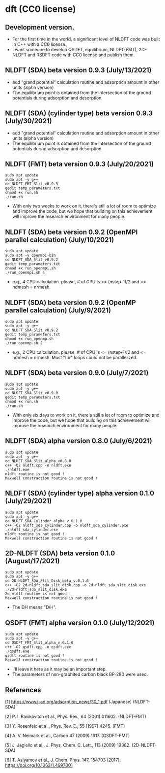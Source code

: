 # dft (CC0 license)


## Development version.
- For the first time in the world, a significant level of NLDFT code was built in C++ with a CC0 license. 
- I want someone to develop QSDFT, equilibrium, NLDFT(FMT), 2D-NLDFT and RSDFT code with CC0 license and publish them.


##  NLDFT (SDA) beta version 0.9.3 (July/13/2021)
- add "grand potential" calculation routine and adsorption amount in other units (alpha version)
- The equilibrium point is obtained from the intersection of the ground potentials during adsorption and desorption.


##  NLDFT (SDA) (cylinder type) beta version 0.9.3 (July/30/2021)
- add "grand potential" calculation routine and adsorption amount in other units (alpha version)
- The equilibrium point is obtained from the intersection of the ground potentials during adsorption and desorption.


##  NLDFT (FMT) beta version 0.9.3 (July/20/2021)
	sudo apt update
	sudo apt -y g++
	cd NLDFT_FMT_Slit_v0.9.3
	gedit temp_parameters.txt
	chmod +x run.sh
	./run.sh
- With only two weeks to work on it, there's still a lot of room to optimize and improve the code, but we hope that building on this achievement will improve the research environment for many people.


##  NLDFT (SDA) beta version 0.9.2 (OpenMPI parallel calculation) (July/10/2021)
	sudo apt update
	sudo apt -y openmpi-bin
	cd NLDFT_SDA_Slit_v0.9.2
	gedit temp_parameters.txt
	chmod +x run_openmpi.sh
	./run_openmpi.sh 4
- e.g., 4 CPU calculation. please, # of CPU is <= (nstep-1)/2 and <= ndmesh = nrmesh.


##  NLDFT (SDA) beta version 0.9.2 (OpenMP parallel calculation) (July/9/2021)
	sudo apt update
	sudo apt -y g++
	cd NLDFT_SDA_Slit_v0.9.2
	gedit temp_parameters.txt
	chmod +x run_openmp.sh
	./run_openmp.sh 2
- e.g., 2 CPU calculation. please, # of CPU is <= (nstep-1)/2 and <= ndmesh = nrmesh. Most "for" loops could not be parallelized.


##  NLDFT (SDA) beta version 0.9.0 (July/7/2021)
	sudo apt update
	sudo apt -y g++
	cd NLDFT_SDA_Slit_v0.9.0
	gedit temp_parameters.txt
	chmod +x run.sh
	./run.sh
- With only six days to work on it, there's still a lot of room to optimize and improve the code, but we hope that building on this achievement will improve the research environment for many people.


## NLDFT (SDA) alpha version 0.8.0 (July/6/2021)
	sudo apt update
	sudo apt -y g++
	cd NLDFT_SDA_Slit_alpha_v0.8.0
	c++ -O2 nldft.cpp -o nldft.exe
	./nldft.exe
	nldft routine is not good !
	Maxwell constraction routine is not good !


## NLDFT (SDA) (cylinder type) alpha version 0.1.0 (July/29/2021)
	sudo apt update
	sudo apt -y g++
	cd NLDFT_SDA_Cylinder_alpha_v.0.1.0
	c++ -O2 nldft_sda_cylinder.cpp -o nldft_sda_cylinder.exe
	./nldft_sda_cylinder.exe
	nldft routine is not good !
	Maxwell constraction routine is not good !


## 2D-NLDFT (SDA) beta version 0.1.0 (August/17/2021)
	sudo apt update
	sudo apt -y g++
	cd 2D-NLDFT_SDA_Slit_Disk_beta_v.0.1.0
	c++ -O2 2d-nldft_sda_slit_disk.cpp -o 2d-nldft_sda_slit_disk.exe
	./2d-nldft_sda_slit_disk.exe
	2d-nldft routine is not good !
	Maxwell constraction routine is not good !
- The DH means "D/H".


## QSDFT (FMT) alpha version 0.1.0 (July/12/2021)
	sudo apt update
	sudo apt -y g++
	cd QSDFT_FMT_Slit_alpha_v.0.1.0
	c++ -O2 qsdft.cpp -o qsdft.exe
	./qsdft.exe
	qsdft routine is not good !
	Maxwell constraction routine is not good !
- I'll leave it here as it may be an important step.
- The parameters of non-graphited carbon black BP-280 were used.


## References


[1] https://www.j-ad.org/adsorption_news/30_1.pdf (Japanese) (NLDFT-SDA)


[2] P. I. Ravikovitch et al., Phys. Rev., 64 (2001) 011602. (NLDFT-FMT)


[3] Y. Rosenfeld et al., Phys. Rev. E., 55 (1997) 4245. (FMT)


[4] A. V. Neimark et al., Carbon 47 (2009) 1617. (QSDFT-FMT)


[5] J. Jagiello et al., J. Phys. Chem. C. Lett., 113 (2009) 19382. (2D-NLDFT-SDA)


[6] T. Aslyamov et al., J. Chem. Phys. 147, 154703 (2017); https://doi.org/10.1063/1.4997001